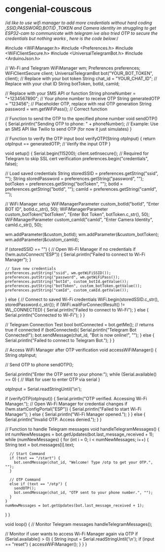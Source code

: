 # congenial-couscous
/*id like to use wifi manager to add more credentials without hard coding ,SSID,PASSWORD,BOTID ,TOKEN and Camera identity
im struggling to get ESP32-cam to communicate with telegram  ive also tried OTP to secure the credentials but nothing works , here is the code below:*/

#include <WiFiManager.h>
#include <Preferences.h>
#include <WiFiClientSecure.h>
#include <UniversalTelegramBot.h>
#include <ArduinoJson.h>

// Wi-Fi and Telegram
WiFiManager wm;
Preferences preferences;
WiFiClientSecure client;
UniversalTelegramBot bot("YOUR_BOT_TOKEN", client); // Replace with your bot token
String chat_id = "YOUR_CHAT_ID";  // Replace with your chat ID
String botToken, botId, camId;

// Replace with your SMS API or function
String phoneNumber = "+1234567890";  // Your phone number to receive OTP
String generatedOTP = "123456";  // Placeholder OTP, replace with real OTP generation
String password = wm.getWiFiPass();  // Correct function

// Function to send the OTP to the specified phone number
void sendOTP() {
  Serial.println("Sending OTP to phone: " + phoneNumber);
  // Example: Use an SMS API like Twilio to send OTP (for now it just simulates)
}

// Function to verify the OTP input
bool verifyOTP(String otpInput) {
  return otpInput == generatedOTP;  // Verify the input OTP
}

void setup() {
  Serial.begin(115200);
  client.setInsecure();  // Required for Telegram to skip SSL cert verification
  preferences.begin("credentials", false);

  // Load saved credentials
  String storedSSID = preferences.getString("ssid", "");
  String storedPassword = preferences.getString("password", "");
  botToken = preferences.getString("botToken", "");
  botId = preferences.getString("botId", "");
  camId = preferences.getString("camId", "");

  // WiFi Manager setup
  WiFiManagerParameter custom_botId("botId", "Enter BOT ID", botId.c_str(), 50);
  WiFiManagerParameter custom_botToken("botToken", "Enter Bot Token", botToken.c_str(), 50);
  WiFiManagerParameter custom_camId("camId", "Enter Camera Identity", camId.c_str(), 50);
  
  wm.addParameter(&custom_botId);
  wm.addParameter(&custom_botToken);
  wm.addParameter(&custom_camId);

  if (storedSSID == "") {
    // Open Wi-Fi Manager if no credentials
    if (!wm.autoConnect("ESP")) {
      Serial.println("Failed to connect to Wi-Fi Manager");
    }

    // Save new credentials
    preferences.putString("ssid", wm.getWiFiSSID());
    preferences.putString("password", wm.getWiFiPass());
    preferences.putString("botId", custom_botId.getValue());
    preferences.putString("botToken", custom_botToken.getValue());
    preferences.putString("camId", custom_camId.getValue());
    
  } else {
    // Connect to saved Wi-Fi credentials
    WiFi.begin(storedSSID.c_str(), storedPassword.c_str());
    if (WiFi.waitForConnectResult() != WL_CONNECTED) {
      Serial.println("Failed to connect to Wi-Fi");
    } else {
      Serial.println("Connected to Wi-Fi");
    }
  }

  // Telegram Connection Test
  bool botConnected = bot.getMe();  // returns true if connected
   if (botConnected){
    Serial.println("Telegram Bot Connected!");
    bot.sendMessage(chat_id, "Bot is now online!", "");
  } else {
    Serial.println("Failed to connect to Telegram Bot.");
  }
}

// Access WiFi Manager after OTP verification
void accessWiFiManager() {
  String otpInput;
  
  // Send OTP to phone
  sendOTP();
  
  Serial.println("Enter the OTP sent to your phone:");
  while (Serial.available() == 0) {
    // Wait for user to enter OTP via serial
  }
  
  otpInput = Serial.readStringUntil('\n');
  
  if (verifyOTP(otpInput)) {
    Serial.println("OTP verified. Accessing Wi-Fi Manager.");
    // Open Wi-Fi Manager for credential changes
    if (!wm.startConfigPortal("ESP")) {
      Serial.println("Failed to start Wi-Fi Manager");
    } else {
      Serial.println("Wi-Fi Manager opened.");
    }
  } else {
    Serial.println("Invalid OTP. Access denied.");
  }
}

// Function to handle Telegram messages
void handleTelegramMessages() {
  int numNewMessages = bot.getUpdates(bot.last_message_received + 1);
  while (numNewMessages) {
    for (int i = 0; i < numNewMessages; i++) {
      String text = bot.messages[i].text;

      // Start Command
      if (text == "/start") {
        bot.sendMessage(chat_id, "Welcome! Type /otp to get your OTP.", "");
      }

      // OTP Command
      else if (text == "/otp") {
        sendOTP();
        bot.sendMessage(chat_id, "OTP sent to your phone number.", "");
      }
    }
    numNewMessages = bot.getUpdates(bot.last_message_received + 1);
  }
}

void loop() {
  // Monitor Telegram messages
  handleTelegramMessages();

  // Monitor if user wants to access Wi-Fi Manager again via OTP
  if (Serial.available() > 0) {
    String input = Serial.readStringUntil('\n');
    if (input == "reset") {
      accessWiFiManager();
    }
  }
}

